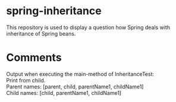 # spring-inheritance
This repository is used to display a question how Spring deals with inheritance of Spring beans.

# Comments
Output when executing the main-method of InheritanceTest:  
Print from child.  
Parent names: [parent, child, parentName1, childName1]  
Child names: [child, parentName1, childName1]  
